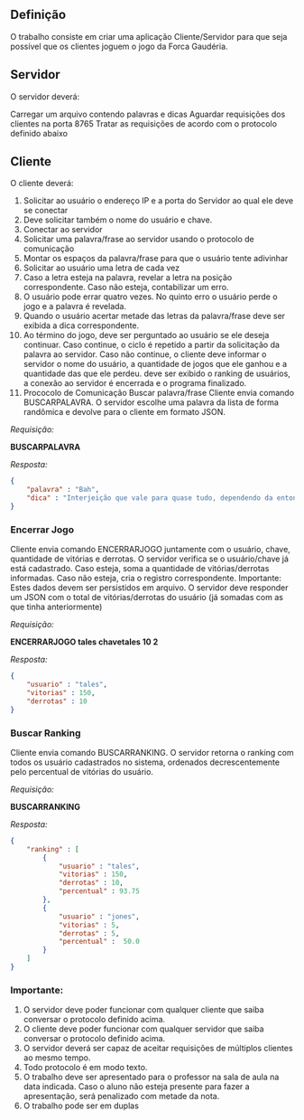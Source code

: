 ## Definição

O trabalho consiste em criar uma aplicação Cliente/Servidor para que seja possível que os clientes joguem o jogo da Forca Gaudéria.

## Servidor

O servidor deverá:

Carregar um arquivo contendo palavras e dicas
Aguardar requisições dos clientes na porta 8765
Tratar as requisições de acordo com o protocolo definido abaixo

## Cliente

O cliente deverá:

1. Solicitar ao usuário o endereço IP e a porta do Servidor ao qual ele deve se conectar
2. Deve solicitar também o nome do usuário e chave.
3. Conectar ao servidor
4. Solicitar uma palavra/frase ao servidor usando o protocolo de comunicação
5. Montar os espaços da palavra/frase para que o usuário tente adivinhar
6. Solicitar ao usuário uma letra de cada vez
7. Caso a letra esteja na palavra, revelar a letra na posição correspondente. Caso não esteja, contabilizar um erro.
8. O usuário pode errar quatro vezes. No quinto erro o usuário perde o jogo e a palavra é revelada.
9. Quando o usuário acertar metade das letras da palavra/frase deve ser exibida a dica correspondente.
10. Ao término do jogo, deve ser perguntado ao usuário se ele deseja continuar. Caso continue, o ciclo é repetido a partir da solicitação da palavra ao servidor. Caso não continue, o cliente deve informar o servidor o nome do usuário, a quantidade de jogos que ele ganhou e a quantidade das que ele perdeu. deve ser exibido o ranking de usuários, a conexão ao servidor é encerrada e o programa finalizado.
11. Prococolo de Comunicação
Buscar palavra/frase
Cliente envia comando BUSCARPALAVRA. O servidor escolhe uma palavra da lista de forma randômica e devolve para o cliente em formato JSON.

*Requisição:*

**BUSCARPALAVRA**

*Resposta:*

```json
{
	"palavra" : "Bah",
	"dica" : "Interjeição que vale para quase tudo, dependendo da entonação, pode ser usado como surpresa, rejeição, aprovação, admiração."
}
```

### Encerrar Jogo
Cliente envia comando ENCERRARJOGO juntamente com o usuário, chave, quantidade de vitórias e derrotas. O servidor verifica se o usuário/chave já está cadastrado. Caso esteja, soma a quantidade de vitórias/derrotas informadas. Caso não esteja, cria o registro correspondente. Importante: Estes dados devem ser persistidos em arquivo. O servidor deve responder um JSON com o total de vitórias/derrotas do usuário (já somadas com as que tinha anteriormente)

*Requisição:*

**ENCERRARJOGO tales chavetales 10 2**

*Resposta:*

```json
{
	"usuario" : "tales",
	"vitorias" : 150,
	"derrotas" : 10
}
```

### Buscar Ranking
Cliente envia comando BUSCARRANKING. O servidor retorna o ranking com todos os usuário cadastrados no sistema, ordenados decrescentemente pelo percentual de vitórias do usuário.

*Requisição:*

**BUSCARRANKING**

*Resposta:*

```json
{
	"ranking" : [
		{
			"usuario" : "tales",
			"vitorias" : 150,
			"derrotas" : 10,
			"percentual" : 93.75
		},
		{
			"usuario" : "jones",
			"vitorias" : 5,
			"derrotas" : 5,
			"percentual" :  50.0
		}
	]
}
```

### Importante:

1. O servidor deve poder funcionar com qualquer cliente que saiba conversar o protocolo definido acima.
2. O cliente deve poder funcionar com qualquer servidor que saiba conversar o protocolo definido acima.
3. O servidor deverá ser capaz de aceitar requisições de múltiplos clientes ao mesmo tempo.
4. Todo protocolo é em modo texto.
5. O trabalho deve ser apresentado para o professor na sala de aula na data indicada. Caso o aluno não esteja presente para fazer a apresentação, será penalizado com metade da nota.
6. O trabalho pode ser em duplas
